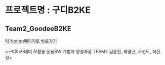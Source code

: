 # 프로젝트명 : 구디B2KE
## Team2_GoodeeB2KE

[팀 Notion페이지로 바로가기](https://www.notion.so/guditeam2/2-e4c1669ea3764e44a8ca0b40cb4722d9)


<구디아카데미 AI활용 응용SW 개발자 양성과정 TEAM2 김종헌, 최명근, 서선도, 허진성>


